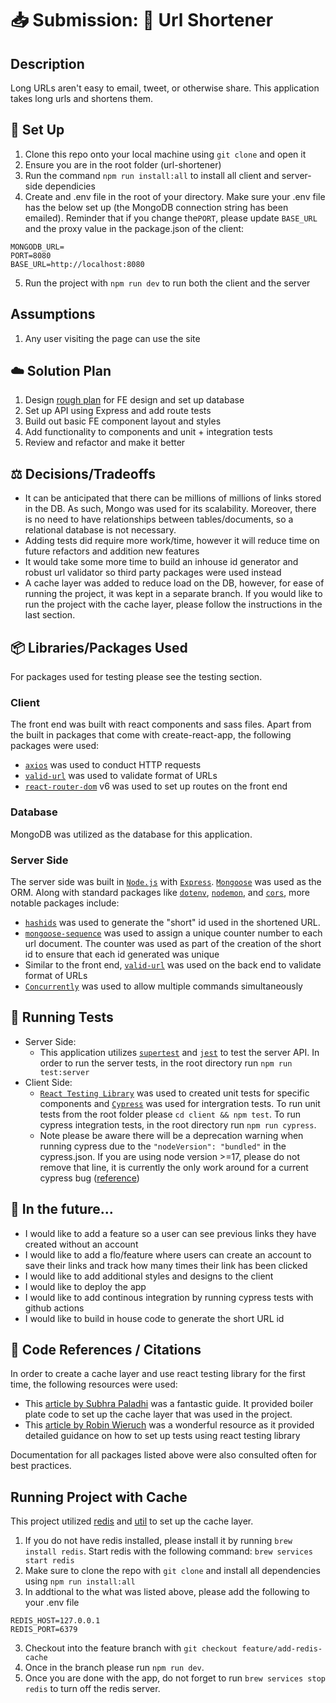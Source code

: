 # 📥  Submission: 🔗 Url Shortener 

## Description
Long URLs aren't easy to email, tweet, or otherwise share. This application takes long urls and shortens them. 

## 🌱 Set Up
1. Clone this repo onto your local machine using `git clone` and open it
2. Ensure you are in the root folder (url-shortener)
3. Run the command `npm run install:all` to install all client and server-side dependicies 
4. Create and .env file in the root of your directory. Make sure your .env file has the below set up (the MongoDB connection string has been emailed). Reminder that if you change the`PORT`, please update `BASE_URL` and the proxy value in the package.json of the client:
```
MONGODB_URL=
PORT=8080
BASE_URL=http://localhost:8080
```
5. Run the project with `npm run dev` to run both the client and the server

## Assumptions 

1. Any user visiting the page can use the site 

## ☁️ Solution Plan 

1. Design [rough plan](https://www.figma.com/file/HknyxyN6SrUzUl3bivfCv3/Snip-It?node-id=0%3A1) for FE design and set up database
2. Set up API using Express and add route tests 
3. Build out basic FE component layout and styles
4. Add functionality to components and unit + integration tests
5. Review and refactor and make it better   

## ⚖️ Decisions/Tradeoffs 
- It can be anticipated that there can be millions of millions of links stored in the DB. As such, Mongo was used for its scalability. Moreover, there is no need to have relationships between tables/documents, so a relational database is not necessary. 
- Adding tests did require more work/time, however it will reduce time on future refactors and addition new features 
- It would take some more time to build an inhouse id generator and robust url validator so third party packages were used instead
- A cache layer was added to reduce load on the DB, however, for ease of running the project, it was kept in a separate branch. If you would like to run the project with the cache layer, please follow the instructions in the last section.

## 📦 Libraries/Packages Used 

For packages used for testing please see the testing section.

### Client 
The front end was built with react components and sass files. Apart from the built in packages that come with create-react-app, the following packages were used:
- [`axios`](https://www.npmjs.com/package/axios) was used to conduct HTTP requests
- [`valid-url`](https://www.npmjs.com/package/valid-url) was used to validate format of URLs 
- [`react-router-dom`](https://www.npmjs.com/package/react-router-dom) v6 was used to set up routes on the front end

### Database
MongoDB was utilized as the database for this application.

### Server Side 
The server side was built in [`Node.js`](https://nodejs.org/en/) with [`Express`](https://expressjs.com/). [`Mongoose`](https://mongoosejs.com/) was used as the ORM. Along with standard packages like [`dotenv`](https://www.npmjs.com/package/dotenv), [`nodemon`](https://www.npmjs.com/package/nodemon), and [`cors`](https://www.npmjs.com/package/cors), more notable packages include:  
- [`hashids`](https://www.npmjs.com/package/hashids) was used to generate the "short" id used in the shortened URL. 
- [`mongoose-sequence`](https://www.npmjs.com/package/mongoose-sequence) was used to assign a unique counter number to each url document. The counter was used as part of the creation of the short id to ensure that each id generated was unique 
- Similar to the front end, [`valid-url`](https://www.npmjs.com/package/valid-url) was used on the back end to validate format of URLs 
- [`Concurrently`](https://www.npmjs.com/package/concurrently) was used to allow multiple commands simultaneously

## 🧪 Running Tests 
- Server Side: 
  - This application utilizes [`supertest`](https://www.npmjs.com/package/supertest) and [`jest`](https://www.npmjs.com/package/jest) to test the server API. In order to run the server tests, in the root directory run `npm run test:server`
- Client Side: 
  - [`React Testing Library`](https://testing-library.com/docs/react-testing-library/intro/) was used to created unit tests for specific components and [`Cypress`](https://www.cypress.io/) was used for intergration tests. To run unit tests from the root folder please `cd client && npm test`. To run cypress integration tests, in the root directory run `npm run cypress`.
  - Note please be aware there will be a deprecation warning when running cypress due to the `"nodeVersion": "bundled"` in the cypress.json. If you are using node version >=17, please do not remove that line, it is currently the only work around for a current cypress bug ([reference](https://github.com/cypress-io/cypress/issues/19320))

## 🔮 In the future...
- I would like to add a feature so a user can see previous links they have created without an account 
- I would like to add a flo/feature where users can create an account to save their links and track how many times their link has been clicked
- I would like to add additional styles and designs to the client
- I would like to deploy the app 
- I would like to add continous integration by running cypress tests with github actions
- I would like to build in house code to generate the short URL id 

## 📖 Code References / Citations

In order to create a cache layer and use react testing library for the first time, the following resources were used:  

- This [article by Subhra Paladhi](https://subhrapaladhi.medium.com/using-redis-with-nodejs-and-mongodb-28e5a39a2696) was a fantastic guide. It provided boiler plate code to set up the cache layer that was used in the project.  
- This [article by Robin Wieruch](https://www.robinwieruch.de/react-testing-library/) was a wonderful resource as it provided detailed guidance on how to set up tests using react testing library 

Documentation for all packages listed above were also consulted often for best practices. 

## Running Project with Cache 

This project utilized [redis](https://redis.io/) and [util](https://www.npmjs.com/package/util) to set up the cache layer.

1. If you do not have redis installed, please install it by running `brew install redis`. Start redis with the following command: `brew services start redis` 
2. Make sure to clone the repo with `git clone` and install all dependencies using `npm run install:all`
3. In addtional to the what was listed above, please add the following to your .env file
```
REDIS_HOST=127.0.0.1
REDIS_PORT=6379
```
3. Checkout into the feature branch with `git checkout feature/add-redis-cache`
4. Once in the branch please run `npm run dev`. 
5. Once you are done with the app, do not forget to run `brew services stop redis` to turn off the redis server.  

